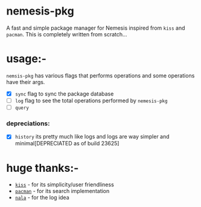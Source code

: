 # nemesis-pkg
A fast and simple package manager for Nemesis inspired from `kiss` and `pacman`. This is completely written from scratch...

# usage:-
`nemsis-pkg` has various flags that performs operations and some operations have their args.

- [x] `sync` flag to sync the package database
- [ ] `log` flag to see the total operations performed by `nemesis-pkg`
- [ ] `query`

### depreciations:
- [x] `history` its pretty much like logs and logs are way simpler and minimal[DEPRECIATED as of build 23625]

# huge thanks:-
- [`kiss`](https://github.com/kisslinux/kiss) - for its simplicity/user friendliness
- [`pacman`](gitlab.archlinux.org/pacman/pacman) - for its search implementation
- [`nala`](https://github.com/volitank/nala) - for the log idea
